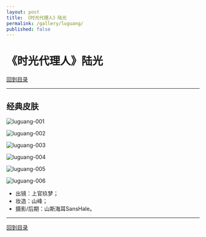 ```yaml
---
layout: post
title: 《时光代理人》陆光
permalink: /gallery/luguang/
published: false
---
```


# 《时光代理人》陆光

[回到目录](../)

---

## 经典皮肤

![luguang-001](classic/luguang-001.jpg)

![luguang-002](classic/luguang-002.jpg)

![luguang-003](classic/luguang-003.jpg)

![luguang-004](classic/luguang-004.jpg)

![luguang-005](classic/luguang-005.jpg)

![luguang-006](classic/luguang-006.jpg)

- 出镜：上官玖梦；
- 妆造：山峰；
- 摄影/后期：山斯海耳SansHale。

---

[回到目录](../)